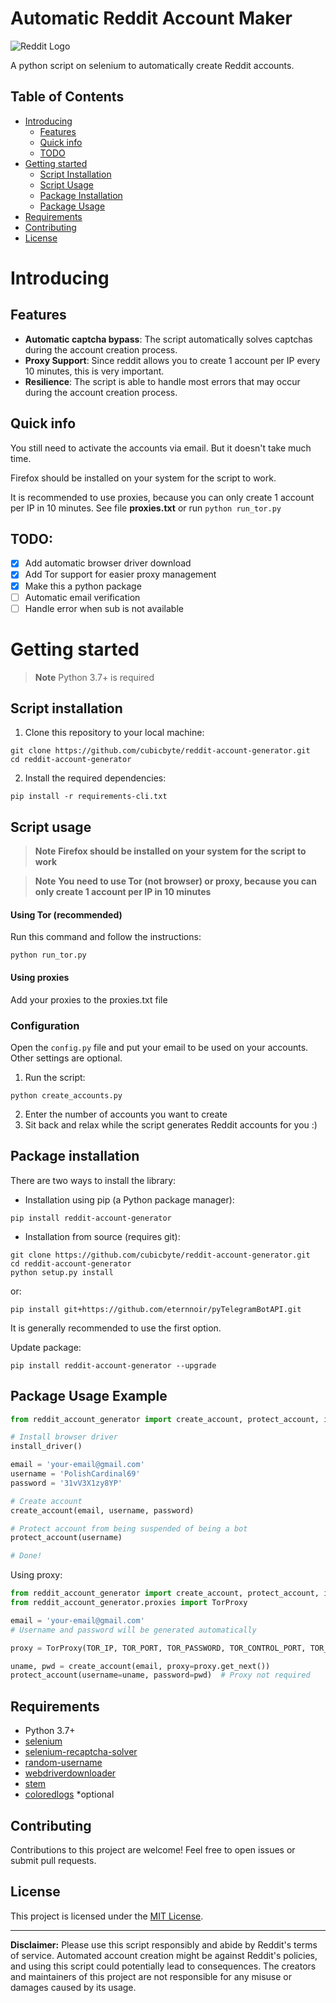# Automatic Reddit Account Maker

![Reddit Logo](https://www.redditstatic.com/about/assets/reddit-logo.png)

A python script on selenium to automatically create Reddit accounts.

## Table of Contents

- [Introducing](#introducing)
    - [Features](#features)
    - [Quick info](#quick-info)
    - [TODO](#todo)
- [Getting started](#getting-started)
    - [Script Installation](#script-installation)
    - [Script Usage](#command-line-usage)
    - [Package Installation](#package-installation)
    - [Package Usage](#package-usage)
- [Requirements](#requirements)
- [Contributing](#contributing)
- [License](#license)

# Introducing

## Features
- **Automatic captcha bypass**: The script automatically solves captchas during the account creation process.
- **Proxy Support**: Since reddit allows you to create 1 account per IP every 10 minutes, this is very important.
- **Resilience**: The script is able to handle most errors that may occur during the account creation process.

## Quick info

You still need to activate the accounts via email. But it doesn't take much time.

Firefox should be installed on your system for the script to work.

It is recommended to use proxies, because you can only create 1 account per IP in 10 minutes. See file **proxies.txt** or run `python run_tor.py`

## TODO:
- [x] Add automatic browser driver download
- [x] Add Tor support for easier proxy management
- [x] Make this a python package
- [ ] Automatic email verification
- [ ] Handle error when sub is not available

# Getting started

> **Note** Python 3.7+ is required

## Script installation

1. Clone this repository to your local machine:

```shell
git clone https://github.com/cubicbyte/reddit-account-generator.git
cd reddit-account-generator
```

2. Install the required dependencies:

```shell
pip install -r requirements-cli.txt
```

## Script usage

> **Note** **Firefox should be installed on your system for the script to work**

> **Note** **You need to use Tor (not browser) or proxy, because you can only create 1 account per IP in 10 minutes**

#### Using Tor (recommended)
Run this command and follow the instructions:
```shell
python run_tor.py
```

#### Using proxies
Add your proxies to the proxies.txt file

### Configuration

Open the `config.py` file and put your email to be used on your accounts. Other settings are optional.

1. Run the script:

```shell
python create_accounts.py
```

2. Enter the number of accounts you want to create
3. Sit back and relax while the script generates Reddit accounts for you :)

## Package installation

There are two ways to install the library:

- Installation using pip (a Python package manager):

```shell
pip install reddit-account-generator
```

- Installation from source (requires git):

```shell
git clone https://github.com/cubicbyte/reddit-account-generator.git
cd reddit-account-generator
python setup.py install
```

or:

```shell
pip install git+https://github.com/eternnoir/pyTelegramBotAPI.git
```

It is generally recommended to use the first option.

Update package:

```shell
pip install reddit-account-generator --upgrade
```

## Package Usage Example

```python
from reddit_account_generator import create_account, protect_account, install_driver

# Install browser driver
install_driver()

email = 'your-email@gmail.com'
username = 'PolishCardinal69'
password = '31vV3X1zy8YP'

# Create account
create_account(email, username, password)

# Protect account from being suspended of being a bot
protect_account(username)

# Done!
```

Using proxy:
    
```python
from reddit_account_generator import create_account, protect_account, install_driver
from reddit_account_generator.proxies import TorProxy

email = 'your-email@gmail.com'
# Username and password will be generated automatically

proxy = TorProxy(TOR_IP, TOR_PORT, TOR_PASSWORD, TOR_CONTROL_PORT, TOR_DELAY)

uname, pwd = create_account(email, proxy=proxy.get_next())
protect_account(username=uname, password=pwd)  # Proxy not required
```


## Requirements

- Python 3.7+
- [selenium](https://pypi.org/project/selenium/)
- [selenium-recaptcha-solver](https://pypi.org/project/selenium-recaptcha-solver/)
- [random-username](https://pypi.org/project/random-username/)
- [webdriverdownloader](https://pypi.org/project/webdriverdownloader/)
- [stem](https://pypi.org/project/stem/)
- [coloredlogs](https://pypi.org/project/coloredlogs/) *optional

## Contributing

Contributions to this project are welcome! Feel free to open issues or submit pull requests.

## License

This project is licensed under the [MIT License](LICENSE).

---

**Disclaimer:** Please use this script responsibly and abide by Reddit's terms of service. Automated account creation might be against Reddit's policies, and using this script could potentially lead to consequences. The creators and maintainers of this project are not responsible for any misuse or damages caused by its usage.
